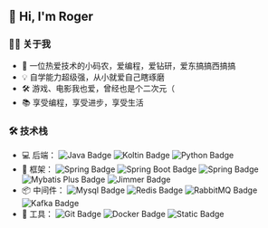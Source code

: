## 👋 Hi, I'm Roger

### 👨‍💻 关于我

- 🚀 一位热爱技术的小码农，爱编程，爱钻研，爱东搞搞西搞搞
- 💡 自学能力超级强，从小就爱自己瞎琢磨
- 🛠️ 游戏、电影我也爱，曾经也是个二次元（
- 📚 享受编程，享受进步，享受生活

### 🛠 技术栈

- 💻 后端：
![Java Badge](https://img.shields.io/badge/Java-00A1E0?logo=coffeescript&logoColor=FFFFFF)
![Koltin Badge](https://img.shields.io/badge/Kotlin-7F52FF?logo=kotlin&logoColor=FFFFFF)
![Python Badge](https://img.shields.io/badge/Python-3776AB?logo=python&logoColor=FFFFFF)
- 🔧 框架：
![Spring Badge](https://img.shields.io/badge/Spring-6DB33F?logo=spring&logoColor=FFFFFF)
![Spring Boot Badge](https://img.shields.io/badge/Spring%20Boot-6DB33F?logo=springboot&logoColor=FFFFFF)
![Spring Badge](https://img.shields.io/badge/Spring%20Data%20JPA-6DB33F?logo=spring&logoColor=FFFFFF)
![Mybatis Plus Badge](https://img.shields.io/badge/MyBatis%20Plus-A100FF)
![Jimmer Badge](https://img.shields.io/badge/Jimmer-A100FF)
- 📦 中间件：
![Mysql Badge](https://img.shields.io/badge/Mysql-4479A1?logo=mysql&logoColor=FFFFFF)
![Redis Badge](https://img.shields.io/badge/Redis-FF4438?logo=redis&logoColor=FFFFFF)
![RabbitMQ Badge](https://img.shields.io/badge/RabbitMQ-FF6600?logo=rabbitmq&logoColor=FFFFFF)
![Kafka Badge](https://img.shields.io/badge/Apache%20Kafka-231F20?logo=apachekafka&logoColor=FFFFFF)
- 🔨 工具：
![Git Badge](https://img.shields.io/badge/Git-F05032?logo=git&logoColor=FFFFFF)
![Docker Badge](https://img.shields.io/badge/Docker-2496ED?logo=docker&logoColor=FFFFFF)
![Static Badge](https://img.shields.io/badge/Intellij%20Idea-000000?logo=intellijidea&logoColor=FFFFFF)
